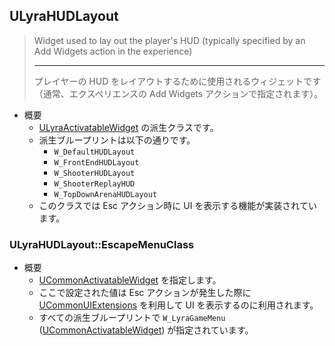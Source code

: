 ## ULyraHUDLayout

> Widget used to lay out the player's HUD (typically specified by an Add Widgets action in the experience)    
> 
> ----
> プレイヤーの HUD をレイアウトするために使用されるウィジェットです（通常、エクスペリエンスの Add Widgets アクションで指定されます）。  

* 概要
	* [ULyraActivatableWidget] の派生クラスです。
	* 派生ブループリントは以下の通りです。
		* `W_DefaultHUDLayout`
		* `W_FrontEndHUDLayout`
		* `W_ShooterHUDLayout`
		* `W_ShooterReplayHUD`
		* `W_TopDownArenaHUDLayout`
	* このクラスでは Esc アクション時に UI を表示する機能が実装されています。
	
### ULyraHUDLayout::EscapeMenuClass

* 概要
	* [UCommonActivatableWidget] を指定します。
	* ここで設定された値は Esc アクションが発生した際に [UCommonUIExtensions] を利用して UI を表示するのに利用されます。
	* すべての派生ブループリントで `W_LyraGameMenu` ([UCommonActivatableWidget]) が指定されています。



<!--- ページ内のリンク --->

<!--- 自前の画像へのリンク --->

<!--- generated --->
[ULyraActivatableWidget]: ../../Lyra/Widget/ULyraActivatableWidget.md#ulyraactivatablewidget
[UCommonUIExtensions]: ../../Plugin/CommonGame/UCommonUIExtensions.md#ucommonuiextensions
[UCommonActivatableWidget]: ../../Plugin/CommonUI/UCommonActivatableWidget.md#ucommonactivatablewidget
